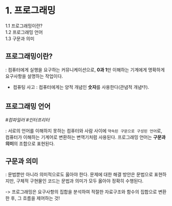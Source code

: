 # 1. 프로그래밍

1.1 프로그래밍이란? <br>
1.2 프로그래밍 언어 <br>
1.3 구문과 의미

## 프로그래밍이란?
: 컴퓨터에게 실행을 요구하는 커뮤니케이션으로, **0과 1**만 이해하는 기계에게 명확하게 요구사항을 설명하는 작업이다. 
 
 - 컴퓨팅 사고
 : 컴퓨터에게는 양적 개념인 **숫자**를 사용한다(관념적 개념👎).


## 프로그래밍 언어
*#컴파일러 #인터프리터*

: 서로의 언어를 이해하지 못하는 컴퓨터와 사람 사이에 `약속된 구문으로 구성된 언어`로, 컴퓨터가 이해하는 기계어로 변환하는 변역기처럼 사용된다. 
프로그래밍 언어는 **구문과 의미**의 조합으로 표현된다.

## 구문과 의미
: 문법뿐만 아니라 의미적으로도 옳아야 한다. 문제에 대한 해결 방안은 문법으로 표현하지만, 구체적 구현물인 코드는 문법과 의미가 모두 옳아야 정확히 수행된다.

-> 프로그래밍은 요구사항의 집합을 분석하여 적절한 자료구조와 함수의 집합으로 변환한 후, 그 흐름을 제어하는 것!

